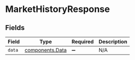 # MarketHistoryResponse


## Fields

| Field                                              | Type                                               | Required                                           | Description                                        |
| -------------------------------------------------- | -------------------------------------------------- | -------------------------------------------------- | -------------------------------------------------- |
| `data`                                             | [components.Data](../../models/components/data.md) | :heavy_minus_sign:                                 | N/A                                                |